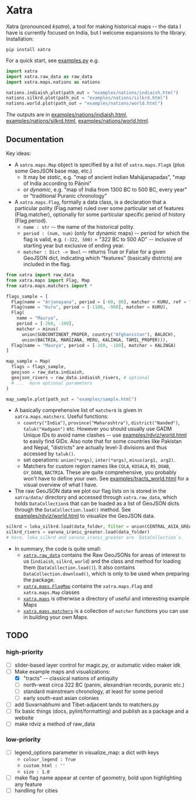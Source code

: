 # Xatra
Xatra (pronounced _kṣatra_), a tool for making historical maps -- the data I have is currently focused on India, but I welcome expansions to the library. Installation:

```console
pip install xatra
```

For a quick start, see [examples.py](examples.py) e.g.

```python
import xatra
import xatra.raw_data as raw_data
import xatra.maps.nations as nations

nations.indiaish.plot(path_out = "examples/nations/indiaish.html")
nations.silkrd.plot(path_out = "examples/nations/silkrd.html")
nations.world.plot(path_out = "examples/nations/world.html")
```

The outputs are in [examples/nations/indiaish.html](examples/nations/indiaish.html), [examples/nations/silkrd.html](examples/nations/silkrd.html), [examples/nations/world.html](examples/nations/world.html).

## Documentation

Key ideas:
- A `xatra.maps.Map` object is specified by a list of `xatra.maps.Flag`s (plus some GeoJSON base map, etc.) 
  - It may be _static_, e.g. "map of ancient Indian Mahājanapadas", "map of India according to Pāṇini"
  - or _dynamic_, e.g. "map of India from 1300 BC to 500 BC, every year" or "traditional Puranic chronology"
- A `xatra.maps.Flag`, formally a data class, is a declaration that a particular polity (Flag.name) ruled over some particular set of features (Flag.matcher), optionally for some particular specific period of history (Flag.period). 
  - `name : str` -- the name of the historical polity.
  - `period : (num, num)` (only for dynamic maps) -- period for which the flag is valid, e.g. `(-322, 500)` = "322 BC to 500 AD" -- inclusive of starting year but exclusive of ending year. 
  - `matcher : Dict -> Bool` -- returns True or False for a given GeoJSON dict, indicating which "features" (basically districts) are included in the flag.

```python
from xatra import raw_data
from xatra.maps import Flag, Map
from xatra.maps.matchers import *

flags_sample = [
  Flag(name = "Arjunayana", period = [-60, 80], matcher = KURU, ref = "Majumdar p 29"),
  Flag(name = "Kuru", period = [-1100, -900], matcher = KURU),
  Flag(
    name = "Maurya", 
    period = [-260, -180], 
    matcher = minus(
      union(SUBCONTINENT_PROPER, country("Afghanistan"), BALOCH), 
      union(BACTRIA, MARGIANA, MERU, KALINGA, TAMIL_PROPER))),
  Flag(name = "Maurya", period = [-260, -180], matcher = KALINGA)
]

map_sample = Map(
  flags = flags_sample,
  geojson = raw_data.indiaish,
  geojson_rivers = raw_data.indiaish_rivers, # optional
  # ...  more optional parameters
)

map_sample.plot(path_out = "examples/sample.html")
```

- A basically comprehensive list of `matcher`s is given in `xatra.maps.matchers`. Useful functions:
  - `country("India")`, `province("Maharashtra")`, `district("Nanded")`, `taluk("Hadgaon")` etc. However you should usually use GADM Unique IDs to avoid name clashes -- use [examples/rdviz/world.html](examples/rdviz/world.html) to easily find GIDs. Also note that for some countries like Pakistan and Nepal, "districts" are actually level-3 divisions and thus accessed by `taluk()`. 
  - set operations: `union(*args)`, `inter(*args)`, `minus(arg1, arg2)`.
  - Matchers for custom region names like `COLA`, `KOSALA`, `RS_DOAB`, `GY_DOAB`, `BACTRIA`. These are quite comprehensive, you probably won't have to define your own. See [examples/tracts_world.html](examples/tracts_world.html) for a visual overview of what I have.
- The raw GeoJSON data we plot our flag lists on is stored in the `xatra/data/` directory and accessed through `xatra.raw_data`, which holds `DataCollection`s that can be loaded as a list of GeoJSON dicts through the `DataCollection.load()` method. See [examples/rdviz/world.html](examples/rdviz/world.html) to visualize the GeoJSON data.

```python
silkrd = loka_silkrd.load(data_folder, filter = union(CENTRAL_ASIA_GREATER, TARIM))
silkrd_rivers = varuna_iranic_greater.load(data_folder)
# here, loka_silkrd and varuna_iranic_greater are `DataCollection`s.
```

- In summary, the code is quite small:
  - [`xatra.raw_data`](xatra/raw_data.py) contains the Raw GeoJSONs for areas of interest to us (`indiaish`, `silkrd`, `world`) and the class and method for loading them (`DataCollection.load()`). It also contains `DataCollection.download()`, which is only to be used when preparing the package.
  - [`xatra.maps.FlagMap`](xatra/maps/FlagMap.py) contains the `xatra.maps.Flag` and `xatra.maps.Map` classes
  - [`xatra.maps`](xatra/maps/) is otherwise a directory of useful and interesting example Maps
  - [`xatra.maps.matchers`](xatra/maps/matchers/matchers.py) is a collection of `matcher` functions you can use in building your own Maps.

## TODO
### high-priority
- [ ] slider-based layer control for magic.py, or automatic video maker idk
- [ ] Make example maps and visualizations:
  - [x] "tracts" -- classical nations of antiquity
  - [ ] north-west circa 322 BC (panini, alexandrian records, puranic etc.)
  - [ ] standard mainstream chronology, at least for some period
  - [ ] early south-east asian colonies
- [ ] add Suvarnabhumi and Tibet-adjacent lands to matchers.py
- [ ] fix basic things (docs, pylint/formatting) and publish as a package and a website
- [ ] make rdviz a method of raw_data

### low-priority
- [ ] legend_options parameter in visualize_map: a dict with keys
  - `colour_legend : True`
  - `custom_html : ''`
  - `size : 1.0`
- [ ] make flag name appear at center of geometry, bold upon highlighting any feature
- [ ] handling for cities
